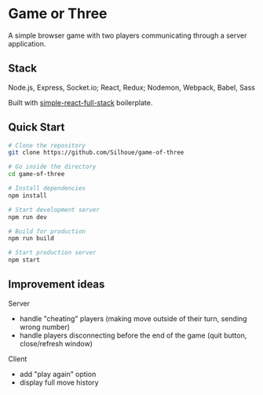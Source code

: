 # Game or Three

A simple browser game with two players communicating through a server application.

## Stack

Node.js, Express, Socket.io; React, Redux; Nodemon, Webpack, Babel, Sass

Built with [simple-react-full-stack](https://github.com/crsandeep/simple-react-full-stack) boilerplate.

## Quick Start

```bash
# Clone the repository
git clone https://github.com/Silhoue/game-of-three

# Go inside the directory
cd game-of-three

# Install dependencies
npm install

# Start development server
npm run dev

# Build for production
npm run build

# Start production server
npm start
```

## Improvement ideas

Server

* handle "cheating" players (making move outside of their turn, sending wrong number)
* handle players disconnecting before the end of the game (quit button, close/refresh window)

Client

* add "play again" option
* display full move history
